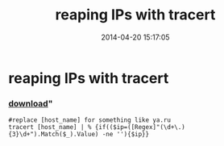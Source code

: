 ﻿---
pid:            5094
parent:         0
children:       
poster:         greg zakharov
title:          reaping IPs with tracert
date:           2014-04-20 15:17:05
format:         posh
---

# reaping IPs with tracert

### [download](5094.ps1)"



```posh
#replace [host_name] for something like ya.ru
tracert [host_name] | % {if(($ip=([Regex]"(\d+\.){3}\d+").Match($_).Value) -ne ''){$ip}}
```
